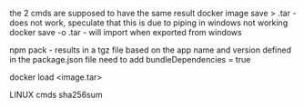 the 2 cmds are supposed to have the same result
docker image save <imagename> > <filename>.tar - does not work, speculate that this is due to piping in windows not working
docker save -o <filename>.tar <imagename> - will import when exported from windows

npm pack - results in a tgz file based on the app name and version defined in the package.json file
need to add bundleDependencies = true

docker load <image.tar>

LINUX cmds
sha256sum <file>
